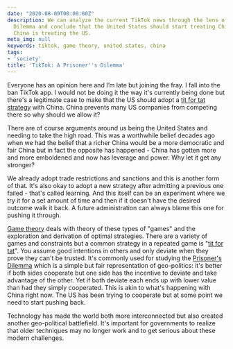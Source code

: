 ```yaml
---
date: "2020-08-09T00:00:00Z"
description: We can analyze the current TikTok news through the lens of the Prisoner's
  Dilemma and conclude that the United States should start treating China the way
  China is treating the US.
meta_img: null
keywords: tiktok, game theory, united states, china
tags:
- 'society'
title: 'TikTok: A Prisoner''s Dilemma'
---
```


Everyone has an opinion here and I’m late but joining the fray. I fall into the ban TikTok app. I would not be doing it the way it's currently being done but there's a legitimate case to make that the US should adopt a [tit for tat strategy](https://www.investopedia.com/terms/t/tit-for-tat.asp) with China. China prevents many US companies from competing there so why should we allow it?

There are of course arguments around us being the United States and needing to take the high road. This was a worthwhile belief decades ago when we had the belief that a richer China would be a more democratic and fair China but in fact the opposite has happened - China has gotten more and more emboldened and now has leverage and power. Why let it get any stronger?

We already adopt trade restrictions and sanctions and this is another form of that. It's also okay to adopt a new strategy after admitting a previous one failed - that's called learning. And this itself can be an experiment where we try it for a set amount of time and then if it doesn't have the desired outcome walk it back. A future administration can always blame this one for pushing it through.

[Game theory](https://en.wikipedia.org/wiki/Game_theory) deals with theory of these types of "games" and the exploration and derivation of optimal strategies. There are a variety of games and constraints but a common strategy in a repeated game is "[tit for tat](https://www.investopedia.com/terms/t/tit-for-tat.asp)". You assume good intentions in others and only deviate when they prove they can't be trusted. It's commonly used for studying the [Prisoner's Dilemma](https://en.wikipedia.org/wiki/Prisoner%27s_dilemma) which is a simple but fair representation of geo-politics: it's better if both sides cooperate but one side has the incentive to deviate and take advantage of the other. Yet if both deviate each ends up with lower value than had they simply cooperated. This is akin to what's happening with China right now. The US has been trying to cooperate but at some point we need to start pushing back.

Technology has made the world both more interconnected but also created another geo-political battlefield. It's important for governments to realize that older techniques may no longer work and to get serious about these modern challenges.
